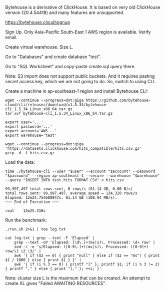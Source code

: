 Bytehouse is a derivative of ClickHouse.
It is based on very old ClickHouse version (20.4.54418) and many features are unsupported.

https://bytehouse.cloud/signup

Sign Up. Only Asia-Pacific South-East 1 AWS region is available. Verify email.

Create virtual warehouse. Size L.

Go to "Databases" and create database "test".

Go to "SQL Worksheet" and copy-paste create.sql query there.

Note: S3 import does not support public buckets. And it requires pasting secret access key, which we are not going to do. So, switch to using CLI.

Create a machine in ap-southeast-1 region and install Bytehouse CLI:

```
wget --continue --progress=dot:giga https://github.com/bytehouse-cloud/cli/releases/download/v1.5.34/bytehouse-cli_1.5.34_Linux_x86_64.tar.gz
tar xvf bytehouse-cli_1.5.34_Linux_x86_64.tar.gz
```

```
export user='...'
export password='...'
export account='AWS...'
export warehouse='test'
```

```
wget --continue --progress=dot:giga 'https://datasets.clickhouse.com/hits_compatible/hits.csv.gz'
gzip -d -f hits.csv.gz
```

Load the data:

```
time ./bytehouse-cli --user "$user" --account "$account" --password "$password" --region ap-southeast-1 --secure --warehouse "$warehouse" --query "INSERT INTO test.hits FORMAT CSV" < hits.csv
```

```
99,997,497 total rows sent, 0 rows/s (81.14 GB, 0.00 B/s)
total rows sent: 99,997,497, average speed = 134,320 rows/s
Elapsed: 12m24.754608947s. 81.14 GB (108.94 MB/s).
─── End of Execution ───

real    12m25.310s
```

Run the benchmark:

```
./run.sh 2>&1 | tee log.txt 

cat log.txt | grep --text -F 'Elapsed' | 
    grep --text -oP 'Elapsed: [\d\.]+(ms|s)\. Processed: \d+ row' | 
    sed -r -e 's/Elapsed: ([0-9\.]+)(ms|s)\. Processed: ([0-9]+) row/\1 \2 \3/' | 
    awk '{ if ($3 == 0) { print "null" } else if ($2 == "ms") { print $1 / 1000 } else { print $1 } }' |
    awk '{ if (i % 3 == 0) { printf "[" }; printf $1; if (i % 3 != 2) { printf "," } else { print "]," }; ++i; }'
```

Note: cluster size L is the maximum that can be created.
An attempt to create XL gives "Failed AWAITING RESOURCES". 
